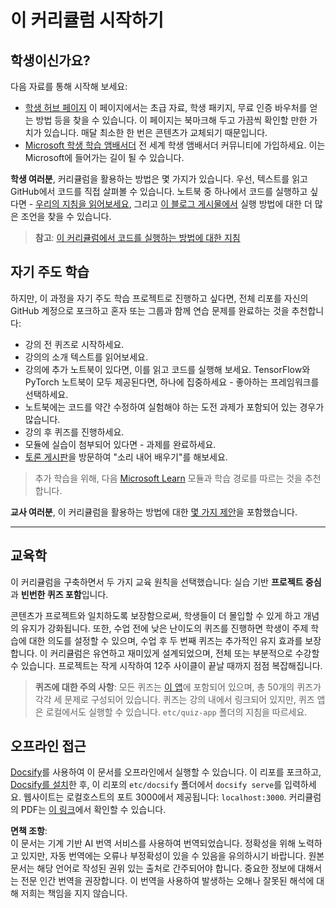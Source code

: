 # 이 커리큘럼 시작하기

## 학생이신가요?

다음 자료를 통해 시작해 보세요:

* [학생 허브 페이지](https://docs.microsoft.com/learn/student-hub?WT.mc_id=academic-77998-cacaste) 이 페이지에서는 초급 자료, 학생 패키지, 무료 인증 바우처를 얻는 방법 등을 찾을 수 있습니다. 이 페이지는 북마크해 두고 가끔씩 확인할 만한 가치가 있습니다. 매달 최소한 한 번은 콘텐츠가 교체되기 때문입니다.
* [Microsoft 학생 학습 앰배서더](https://studentambassadors.microsoft.com?WT.mc_id=academic-77998-cacaste) 전 세계 학생 앰배서더 커뮤니티에 가입하세요. 이는 Microsoft에 들어가는 길이 될 수 있습니다.

**학생 여러분**, 커리큘럼을 활용하는 방법은 몇 가지가 있습니다. 우선, 텍스트를 읽고 GitHub에서 코드를 직접 살펴볼 수 있습니다. 노트북 중 하나에서 코드를 실행하고 싶다면 - [우리의 지침을 읽어보세요](./etc/how-to-run.md), 그리고 [이 블로그 게시물에서](https://soshnikov.com/education/how-to-execute-notebooks-from-github/) 실행 방법에 대한 더 많은 조언을 찾을 수 있습니다.

> **참고**: [이 커리큘럼에서 코드를 실행하는 방법에 대한 지침](/how-to-run.md)

## 자기 주도 학습

하지만, 이 과정을 자기 주도 학습 프로젝트로 진행하고 싶다면, 전체 리포를 자신의 GitHub 계정으로 포크하고 혼자 또는 그룹과 함께 연습 문제를 완료하는 것을 추천합니다:

* 강의 전 퀴즈로 시작하세요.
* 강의의 소개 텍스트를 읽어보세요.
* 강의에 추가 노트북이 있다면, 이를 읽고 코드를 실행해 보세요. TensorFlow와 PyTorch 노트북이 모두 제공된다면, 하나에 집중하세요 - 좋아하는 프레임워크를 선택하세요.
* 노트북에는 코드를 약간 수정하여 실험해야 하는 도전 과제가 포함되어 있는 경우가 많습니다.
* 강의 후 퀴즈를 진행하세요.
* 모듈에 실습이 첨부되어 있다면 - 과제를 완료하세요.
* [토론 게시판](https://github.com/microsoft/AI-For-Beginners/discussions)을 방문하여 "소리 내어 배우기"를 해보세요.

> 추가 학습을 위해, 다음 [Microsoft Learn](https://docs.microsoft.com/en-us/users/dmitrysoshnikov-9132/collections/31zgizg2p418yo/?WT.mc_id=academic-77998-cacaste) 모듈과 학습 경로를 따르는 것을 추천합니다.

**교사 여러분**, 이 커리큘럼을 활용하는 방법에 대한 [몇 가지 제안](/for-teachers.md)을 포함했습니다.

---

## 교육학

이 커리큘럼을 구축하면서 두 가지 교육 원칙을 선택했습니다: 실습 기반 **프로젝트 중심**과 **빈번한 퀴즈 포함**입니다.

콘텐츠가 프로젝트와 일치하도록 보장함으로써, 학생들이 더 몰입할 수 있게 하고 개념의 유지가 강화됩니다. 또한, 수업 전에 낮은 난이도의 퀴즈를 진행하면 학생이 주제 학습에 대한 의도를 설정할 수 있으며, 수업 후 두 번째 퀴즈는 추가적인 유지 효과를 보장합니다. 이 커리큘럼은 유연하고 재미있게 설계되었으며, 전체 또는 부분적으로 수강할 수 있습니다. 프로젝트는 작게 시작하여 12주 사이클이 끝날 때까지 점점 복잡해집니다.

> **퀴즈에 대한 주의 사항**: 모든 퀴즈는 [이 앱](https://red-field-0a6ddfd03.1.azurestaticapps.net/)에 포함되어 있으며, 총 50개의 퀴즈가 각각 세 문제로 구성되어 있습니다. 퀴즈는 강의 내에서 링크되어 있지만, 퀴즈 앱은 로컬에서도 실행할 수 있습니다. `etc/quiz-app` 폴더의 지침을 따르세요.

## 오프라인 접근

[Docsify](https://docsify.js.org/#/)를 사용하여 이 문서를 오프라인에서 실행할 수 있습니다. 이 리포를 포크하고, [Docsify를 설치](https://docsify.js.org/#/quickstart)한 후, 이 리포의 `etc/docsify` 폴더에서 `docsify serve`를 입력하세요. 웹사이트는 로컬호스트의 포트 3000에서 제공됩니다: `localhost:3000`. 커리큘럼의 PDF는 [이 링크](../../../../../../etc/pdf/readme.pdf)에서 확인할 수 있습니다.

**면책 조항**:  
이 문서는 기계 기반 AI 번역 서비스를 사용하여 번역되었습니다. 정확성을 위해 노력하고 있지만, 자동 번역에는 오류나 부정확성이 있을 수 있음을 유의하시기 바랍니다. 원본 문서는 해당 언어로 작성된 권위 있는 출처로 간주되어야 합니다. 중요한 정보에 대해서는 전문 인간 번역을 권장합니다. 이 번역을 사용하여 발생하는 오해나 잘못된 해석에 대해 저희는 책임을 지지 않습니다.